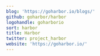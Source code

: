 ```yaml
---
blog: 'https://goharbor.io/blogs/'
github: goharbor/harbor
logohandle: goharborio
sort: harbor
title: Harbor
twitter: project_harbor
website: 'https://goharbor.io/'
---
```

